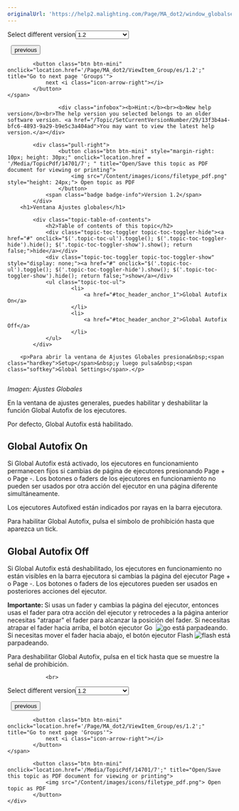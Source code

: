 ```yaml
---
originalUrl: 'https://help2.malighting.com/Page/MA_dot2/window_globalsettings/es/1.2'
---
```


<div class="topic-navigation">

<div class="pull-right">
	<span class="pull-left">


<div class="pull-left">
<form action="/Topic/SetCurrentVersionNumber" class="form-inline" id="frmTagSelector" method="post">	<span class="form-mini">
		<div class="input-prepend"><span class="add-on">Select different version</span><select autocomplete="off" id="versionNumberId" name="versionNumberId" onchange="$(this).closest('#frmTagSelector').submit();" style="width: 120px;"><option value="">- latest -</option>
<option value="3">1.1</option>
<option selected="selected" value="7">1.2</option>
<option value="12">1.3</option>
<option value="16">1.5</option>
<option value="29">1.9</option>
</select></div>
		<input data-val="true" data-val-number="The field Int32 must be a number." data-val-required="The Int32 field is required." id="ProductId" name="ProductId" type="hidden" value="7">
		<input id="CurrentGuid" name="CurrentGuid" type="hidden" value="13f3b4a4-bfc6-4893-9a29-b9e5c3a404ad">
	</span>
</form></div>&nbsp;	</span>
	<span class="pull-right" style="white-space: nowrap;">
			<button class="btn btn-mini" onclick="location.href='/Page/MA_dot2/ViewItem_Gobo/es/1.2'; " title="Go to previous page 'Gobo Preset Type'">
				<i class="icon-arrow-left"></i> previous
			</button>

			<button class="btn btn-mini" onclick="location.href='/Page/MA_dot2/ViewItem_Group/es/1.2';" title="Go to next page 'Groups'">
				next <i class="icon-arrow-right"></i> 
			</button>
	</span>
</div>
<div class="clear-fix" style="margin-bottom: 10px"></div>
</div>

					<div class="infobox"><b>Hint:</b><br><b>New help version</b><br>The help version you selected belongs to an older software version. <a href="/Topic/SetCurrentVersionNumber/29/13f3b4a4-bfc6-4893-9a29-b9e5c3a404ad">You may want to view the latest help version.</a></div>

			<div class="pull-right">
					<button class="btn btn-mini" style="margin-right: 10px; height: 30px;" onclick="location.href = '/Media/TopicPdf/14701/7'; " title="Open/Save this topic as PDF document for viewing or printing">
						<img src="/Content/images/icons/filetype_pdf.png" style="height: 24px;"> Open topic as PDF
					</button>
				<span class="badge badge-info">Version 1.2</span>
			</div>
		<h1>Ventana Ajustes globales</h1>

			<div class="topic-table-of-contents">
				<h2>Table of contents of this topic</h2>
				<div class="topic-toc-toggler topic-toc-toggler-hide"><a href="#" onclick="$('.topic-toc-ul').toggle(); $('.topic-toc-toggler-hide').hide(); $('.topic-toc-toggler-show').show(); return false;">hide</a></div>
				<div class="topic-toc-toggler topic-toc-toggler-show" style="display: none;"><a href="#" onclick="$('.topic-toc-ul').toggle(); $('.topic-toc-toggler-hide').show(); $('.topic-toc-toggler-show').hide(); return false;">show</a></div>
				<ul class="topic-toc-ul">
						<li>
							<a href="#toc_header_anchor_1">Global Autofix On</a>
						</li>
						<li>
							<a href="#toc_header_anchor_2">Global Autofix Off</a>
						</li>
				</ul>
			</div>

		<p>Para abrir la ventana de Ajustes Globales presiona&nbsp;<span class="hardkey">Setup</span>&nbsp;y luego pulsa&nbsp;<span class="softkey">Global Settings</span>.</p>

<p><img alt="" src="/Media/Image/Dot2_ViewsandWindows_GlobalSettings01_1-1-3.png"></p>

<p><em>Imagen: Ajustes Globales</em></p>

<p>En la ventana de ajustes generales, puedes habilitar y deshabilitar la función Global Autofix de los ejecutores.&nbsp;</p>

<p>Por defecto, Global Autofix está habilitado.</p>

<a name="toc_header_anchor_1" id="toc_header_anchor_1" class="topic-toc-item"></a><h2>Global Autofix On</h2>

<p>Si Global Autofix está activado, los ejecutores en funcionamiento permanecen fijos si cambias de página de ejecutores presionando&nbsp;<span class="hardkey">Page +</span> o&nbsp;<span class="hardkey">Page -</span>. Los botones o faders de los ejecutores en funcionamiento no pueden ser usados por otra acción del ejecutor en una página diferente simultáneamente.&nbsp;&nbsp;</p>

<p>Los ejecutores Autofixed están indicados por rayas en la barra ejecutora.</p>

<p>Para habilitar Global Autofix, pulsa el símbolo de prohibición hasta que aparezca un tick.</p>

<a name="toc_header_anchor_2" id="toc_header_anchor_2" class="topic-toc-item"></a><h2>Global Autofix Off</h2>

<p>Si Global Autofix está deshabilitado, los ejecutores en funcionamiento no están visibles en la barra ejecutora si cambias la página del ejecutor&nbsp;<span class="hardkey">Page +</span> o&nbsp;<span class="hardkey">Page -</span>.&nbsp;Los botones o faders de los ejecutores pueden ser usados en posteriores acciones del ejecutor.&nbsp;</p>

<div class="important"><strong>Importante:&nbsp;</strong>Si usas un fader y cambias la página del ejecutor, entonces usas el fader para otra acción del ejecutor y retrocedes a la página anterior necesitas "atrapar" el fader para alcanzar la posición del fader. Si necesitas atrapar el fader hacia arriba, el botón ejecutor Go &nbsp;<span class="hardkey"><img alt="go" src="/Media/Mlg/go_1.png"></span>&nbsp;está parpadeando. Si necesitas mover el fader hacia abajo, el botón ejecutor Flash&nbsp;<span class="hardkey"><img alt="flash" src="/Media/Mlg/flash_1.png"></span>&nbsp;está parpadeando.</div>

<p>Para deshabilitar Global Autofix, pulsa en el tick hasta que se muestre la señal de prohibición.&nbsp;</p>


				<br>
<div class="topic-navigation">

<div class="pull-right">
	<span class="pull-left">


<div class="pull-left">
<form action="/Topic/SetCurrentVersionNumber" class="form-inline" id="frmTagSelector" method="post">	<span class="form-mini">
		<div class="input-prepend"><span class="add-on">Select different version</span><select autocomplete="off" id="versionNumberId" name="versionNumberId" onchange="$(this).closest('#frmTagSelector').submit();" style="width: 120px;"><option value="">- latest -</option>
<option value="3">1.1</option>
<option selected="selected" value="7">1.2</option>
<option value="12">1.3</option>
<option value="16">1.5</option>
<option value="29">1.9</option>
</select></div>
		<input data-val="true" data-val-number="The field Int32 must be a number." data-val-required="The Int32 field is required." id="ProductId" name="ProductId" type="hidden" value="7">
		<input id="CurrentGuid" name="CurrentGuid" type="hidden" value="13f3b4a4-bfc6-4893-9a29-b9e5c3a404ad">
	</span>
</form></div>&nbsp;	</span>
	<span class="pull-right" style="white-space: nowrap;">
			<button class="btn btn-mini" onclick="location.href='/Page/MA_dot2/ViewItem_Gobo/es/1.2'; " title="Go to previous page 'Gobo Preset Type'">
				<i class="icon-arrow-left"></i> previous
			</button>

			<button class="btn btn-mini" onclick="location.href='/Page/MA_dot2/ViewItem_Group/es/1.2';" title="Go to next page 'Groups'">
				next <i class="icon-arrow-right"></i> 
			</button>
	</span>
</div>
	<div class="clear-fix"></div>
	<div class="pull-right">
	
			<button class="btn btn-mini" onclick="location.href='/Media/TopicPdf/14701/7';" title="Open/Save this topic as PDF document for viewing or printing">
				<img src="/Content/images/icons/filetype_pdf.png"> Open topic as PDF
			</button>
	</div>
<div class="clear-fix" style="margin-bottom: 10px"></div>
</div>

	
